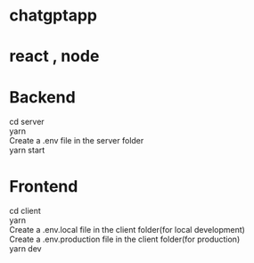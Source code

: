 # chatgptapp

# react , node

# Backend

cd server <br>
yarn <br>
Create a .env file in the server folder <br>
yarn start <br>

# Frontend

cd client <br>
yarn <br>
Create a .env.local file in the client folder(for local development) <br>
Create a .env.production file in the client folder(for production) <br>
yarn dev <br>
